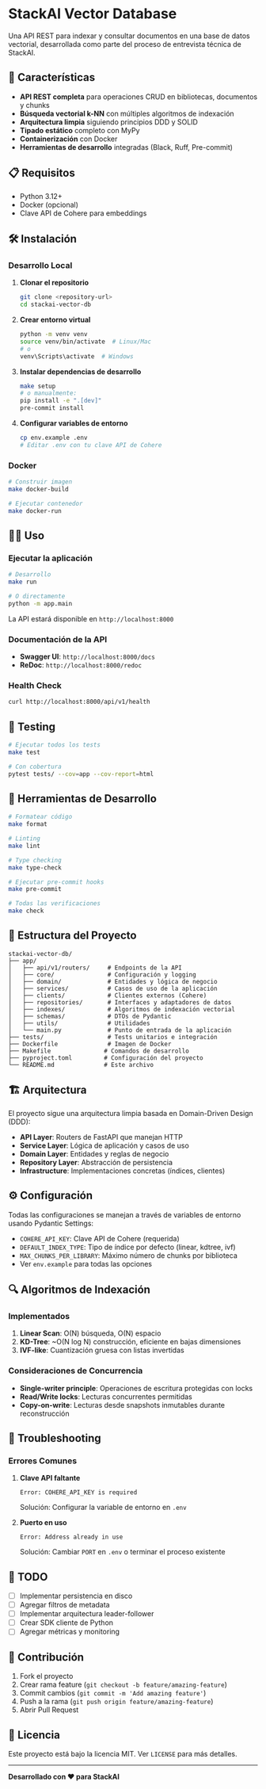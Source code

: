 # StackAI Vector Database

Una API REST para indexar y consultar documentos en una base de datos vectorial, desarrollada como parte del proceso de entrevista técnica de StackAI.

## 🚀 Características

- **API REST completa** para operaciones CRUD en bibliotecas, documentos y chunks
- **Búsqueda vectorial k-NN** con múltiples algoritmos de indexación
- **Arquitectura limpia** siguiendo principios DDD y SOLID
- **Tipado estático** completo con MyPy
- **Containerización** con Docker
- **Herramientas de desarrollo** integradas (Black, Ruff, Pre-commit)

## 📋 Requisitos

- Python 3.12+
- Docker (opcional)
- Clave API de Cohere para embeddings

## 🛠️ Instalación

### Desarrollo Local

1. **Clonar el repositorio**
   ```bash
   git clone <repository-url>
   cd stackai-vector-db
   ```

2. **Crear entorno virtual**
   ```bash
   python -m venv venv
   source venv/bin/activate  # Linux/Mac
   # o
   venv\Scripts\activate  # Windows
   ```

3. **Instalar dependencias de desarrollo**
   ```bash
   make setup
   # o manualmente:
   pip install -e ".[dev]"
   pre-commit install
   ```

4. **Configurar variables de entorno**
   ```bash
   cp env.example .env
   # Editar .env con tu clave API de Cohere
   ```

### Docker

```bash
# Construir imagen
make docker-build

# Ejecutar contenedor
make docker-run
```

## 🏃‍♂️ Uso

### Ejecutar la aplicación

```bash
# Desarrollo
make run

# O directamente
python -m app.main
```

La API estará disponible en `http://localhost:8000`

### Documentación de la API

- **Swagger UI**: `http://localhost:8000/docs`
- **ReDoc**: `http://localhost:8000/redoc`

### Health Check

```bash
curl http://localhost:8000/api/v1/health
```

## 🧪 Testing

```bash
# Ejecutar todos los tests
make test

# Con cobertura
pytest tests/ --cov=app --cov-report=html
```

## 🔧 Herramientas de Desarrollo

```bash
# Formatear código
make format

# Linting
make lint

# Type checking
make type-check

# Ejecutar pre-commit hooks
make pre-commit

# Todas las verificaciones
make check
```

## 📁 Estructura del Proyecto

```
stackai-vector-db/
├── app/
│   ├── api/v1/routers/     # Endpoints de la API
│   ├── core/               # Configuración y logging
│   ├── domain/             # Entidades y lógica de negocio
│   ├── services/           # Casos de uso de la aplicación
│   ├── clients/            # Clientes externos (Cohere)
│   ├── repositories/       # Interfaces y adaptadores de datos
│   ├── indexes/            # Algoritmos de indexación vectorial
│   ├── schemas/            # DTOs de Pydantic
│   ├── utils/              # Utilidades
│   └── main.py             # Punto de entrada de la aplicación
├── tests/                  # Tests unitarios e integración
├── Dockerfile              # Imagen de Docker
├── Makefile               # Comandos de desarrollo
├── pyproject.toml         # Configuración del proyecto
└── README.md              # Este archivo
```

## 🏗️ Arquitectura

El proyecto sigue una arquitectura limpia basada en Domain-Driven Design (DDD):

- **API Layer**: Routers de FastAPI que manejan HTTP
- **Service Layer**: Lógica de aplicación y casos de uso
- **Domain Layer**: Entidades y reglas de negocio
- **Repository Layer**: Abstracción de persistencia
- **Infrastructure**: Implementaciones concretas (índices, clientes)

## ⚙️ Configuración

Todas las configuraciones se manejan a través de variables de entorno usando Pydantic Settings:

- `COHERE_API_KEY`: Clave API de Cohere (requerida)
- `DEFAULT_INDEX_TYPE`: Tipo de índice por defecto (linear, kdtree, ivf)
- `MAX_CHUNKS_PER_LIBRARY`: Máximo número de chunks por biblioteca
- Ver `env.example` para todas las opciones

## 🔍 Algoritmos de Indexación

### Implementados

1. **Linear Scan**: O(N) búsqueda, O(N) espacio
2. **KD-Tree**: ~O(N log N) construcción, eficiente en bajas dimensiones
3. **IVF-like**: Cuantización gruesa con listas invertidas

### Consideraciones de Concurrencia

- **Single-writer principle**: Operaciones de escritura protegidas con locks
- **Read/Write locks**: Lecturas concurrentes permitidas
- **Copy-on-write**: Lecturas desde snapshots inmutables durante reconstrucción

## 🐛 Troubleshooting

### Errores Comunes

1. **Clave API faltante**
   ```
   Error: COHERE_API_KEY is required
   ```
   Solución: Configurar la variable de entorno en `.env`

2. **Puerto en uso**
   ```
   Error: Address already in use
   ```
   Solución: Cambiar `PORT` en `.env` o terminar el proceso existente

## 📝 TODO

- [ ] Implementar persistencia en disco
- [ ] Agregar filtros de metadata
- [ ] Implementar arquitectura leader-follower
- [ ] Crear SDK cliente de Python
- [ ] Agregar métricas y monitoring

## 🤝 Contribución

1. Fork el proyecto
2. Crear rama feature (`git checkout -b feature/amazing-feature`)
3. Commit cambios (`git commit -m 'Add amazing feature'`)
4. Push a la rama (`git push origin feature/amazing-feature`)
5. Abrir Pull Request

## 📄 Licencia

Este proyecto está bajo la licencia MIT. Ver `LICENSE` para más detalles.

---

**Desarrollado con ❤️ para StackAI**
